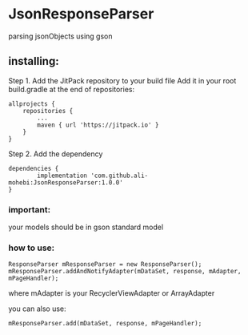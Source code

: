 # JsonResponseParser
parsing jsonObjects using gson

## installing:

Step 1. Add the JitPack repository to your build file
Add it in your root build.gradle at the end of repositories:

	allprojects {
		repositories {
			...
			maven { url 'https://jitpack.io' }
		}
	}
Step 2. Add the dependency

	dependencies {
	        implementation 'com.github.ali-mohebi:JsonResponseParser:1.0.0'
	}
  
  
### important: 
your models should be in gson standard model
	
	
### how to use:

```
ResponseParser mResponseParser = new ResponseParser();
mResponseParser.addAndNotifyAdapter(mDataSet, response, mAdapter, mPageHandler);
```

where mAdapter is your RecyclerViewAdapter or ArrayAdapter

you can also use:

```
mResponseParser.add(mDataSet, response, mPageHandler);
```
